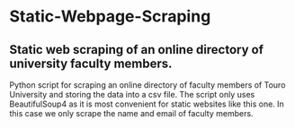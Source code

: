 # Static-Webpage-Scraping
## Static web scraping of an online directory of university faculty members.
Python script for scraping an online directory of faculty members of Touro University and storing the data into a csv file. The script only uses BeautifulSoup4 as it is most convenient for static websites like this one. In this case we only scrape the name and email of faculty members.
